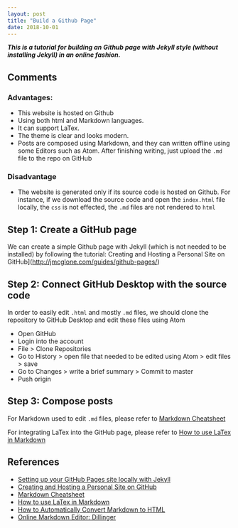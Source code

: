 ```yaml
---
layout: post
title: "Build a Github Page"
date: 2018-10-01
---
```


**_This is a tutorial for building an Github page with Jekyll style (without installing Jekyll) in an online fashion._**

## Comments
### Advantages:
- This website is hosted on Github
- Using both html and Markdown languages.
- It can support LaTex.
- The theme is clear and looks modern.
- Posts are composed using Markdown, and they can written offline using some
Editors such as Atom. After finishing writing, just upload the `.md` file
to the repo on GitHub

### Disadvantage
- The website is generated only if its source code is hosted on Github.
For instance, if we download the source code and open the `index.html` file
locally, the `css` is not effected, the `.md` files are not rendered to `html`

## Step 1: Create a GitHub page
We can create a simple Github page with Jekyll (which is not needed to be
  installed) by following the tutorial: Creating and Hosting a Personal Site on GitHub](http://jmcglone.com/guides/github-pages/)

## Step 2: Connect GitHub Desktop with the source code
In order to easily edit `.html` and mostly `.md` files, we should clone the
repository to GitHub Desktop and edit these files using Atom
- Open GitHub
- Login into the account
- File > Clone Repositories
- Go to History > open file that needed to be edited using Atom > edit files >
save
- Go to Changes > write a brief summary > Commit to master
- Push origin

## Step 3: Compose posts

For Markdown used to edit `.md` files, please refer to [Markdown Cheatsheet](https://github.com/adam-p/markdown-here/wiki/Markdown-Cheatsheet)

For integrating LaTex into the GitHub page, please refer to [How to use LaTex in Markdown](http://flennerhag.com/2017-01-14-latex/)


## References
- [Setting up your GitHub Pages site locally with Jekyll](https://help.github.com/articles/setting-up-your-github-pages-site-locally-with-jekyll/)
- [Creating and Hosting a Personal Site on GitHub](http://jmcglone.com/guides/github-pages/)
- [Markdown Cheatsheet](https://github.com/adam-p/markdown-here/wiki/Markdown-Cheatsheet)
- [How to use LaTex in Markdown](http://flennerhag.com/2017-01-14-latex/)
- [How to Automatically Convert Markdown to HTML](https://zapier.com/blog/markdown-html-export/)
- [Online Markdown Editor: Dillinger](https://dillinger.io/)
